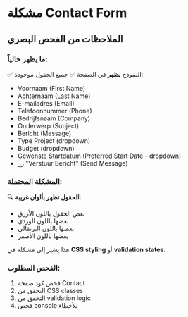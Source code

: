 # مشكلة Contact Form

## الملاحظات من الفحص البصري

### ما يظهر حالياً:
✅ النموذج **يظهر** في الصفحة
✅ جميع الحقول موجودة:
- Voornaam (First Name)
- Achternaam (Last Name)
- E-mailadres (Email)
- Telefoonnummer (Phone)
- Bedrijfsnaam (Company)
- Onderwerp (Subject)
- Bericht (Message)
- Type Project (dropdown)
- Budget (dropdown)
- Gewenste Startdatum (Preferred Start Date - dropdown)
- زر "Verstuur Bericht" (Send Message)

### المشكلة المحتملة:
🔍 **الحقول تظهر بألوان غريبة:**
- بعض الحقول باللون الأزرق
- بعضها باللون الوردي
- بعضها باللون البرتقالي
- بعضها باللون الأصفر

هذا يشير إلى مشكلة في **CSS styling** أو **validation states**.

### الفحص المطلوب:
1. فحص كود صفحة Contact
2. التحقق من CSS classes
3. التحقق من validation logic
4. فحص console للأخطاء

